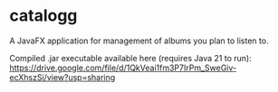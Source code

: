 # catalogg

A JavaFX application for management of albums you plan to listen to.

Compiled .jar executable available here (requires Java 21 to run): https://drive.google.com/file/d/1QkVeai1fm3P7IrPm_SweGiv-ecXhszSi/view?usp=sharing
